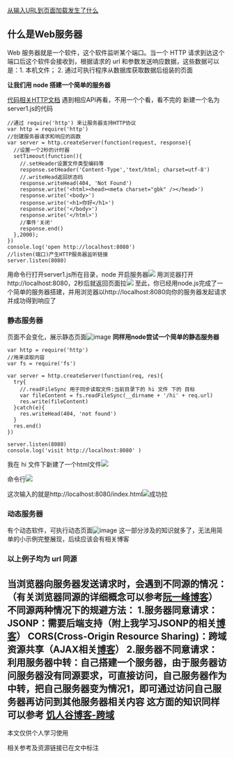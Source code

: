 [从输入URL到页面加载发生了什么](https://segmentfault.com/a/1190000006879700)
## 什么是Web服务器
Web 服务器就是一个软件，这个软件监听某个端口。当一个 HTTP 请求到达这个端口后这个软件会接收到，根据请求的 url 和参数发送响应数据，这些数据可以是：1. 本机文件； 2. 通过可执行程序从数据库获取数据后组装的页面

**让我们用 node 搭建一个简单的服务器**

[代码相关HTTP文档](https://nodejs.org/dist/latest-v10.x/docs/api/http.html#http_request_end_data_encoding_callback) 遇到相应API再看，不用一个个看，看不完的
新建一个名为 server1.js的代码
```
//通过 require('http') 来让服务器支持HTTP协议
var http = require('http')
//创建服务器请求和响应的函数
var server = http.createServer(function(request, response){
  //设置一个2秒的计时器
  setTimeout(function(){
    //.setHeader设置文件类型编码等
    response.setHeader('Content-Type','text/html; charset=utf-8')
    //.writeHead返回状态码
    response.writeHead(404, 'Not Found')
    response.write('<html><head><meta charset="gbk" /></head>')
    response.write('<body>')
    response.write('<h1>你好</h1>')
    response.write('</body>')
    response.write('</html>')
    //事件'关闭'
    response.end()
  },2000);
})
console.log('open http://localhost:8080')
//listen(端口)产生HTTP服务器监听链接
server.listen(8080)
```
用命令行打开server1.js所在目录，node 开启服务器![](https://upload-images.jianshu.io/upload_images/7094266-59e81063d440a373.png?imageMogr2/auto-orient/strip%7CimageView2/2/w/1240)
用浏览器打开http://localhost:8080，2秒后就返回页面拉![](https://upload-images.jianshu.io/upload_images/7094266-7bf0b304614ce83f.png?imageMogr2/auto-orient/strip%7CimageView2/2/w/1240)
至此，你已经用node.js完成了一个简单的服务器搭建，并用浏览器以http://localhost:8080向你的服务器发起请求并成功得到响应了
### 静态服务器
页面不会变化，展示静态页面![image](http://upload-images.jianshu.io/upload_images/7094266-19e00ec3472ba838.jpg?imageMogr2/auto-orient/strip%7CimageView2/2/w/1240)
**同样用node尝试一个简单的静态服务器**
```
var http = require('http')
//用来读取内容
var fs = require('fs')

var server = http.createServer(function(req, res){
  try{
    //.readFileSync 用于同步读取文件:当前目录下的 hi 文件 下的 目标
    var fileContent = fs.readFileSync(__dirname + '/hi' + req.url)
    res.write(fileContent)
  }catch(e){
    res.writeHead(404, 'not found')
  }
  res.end()
})

server.listen(8080)
console.log('visit http://localhost:8080' )
```
我在 hi 文件下新建了一个html文件![](https://upload-images.jianshu.io/upload_images/7094266-f1c53aa1769fd9ad.png?imageMogr2/auto-orient/strip%7CimageView2/2/w/1240)

命令行![](https://upload-images.jianshu.io/upload_images/7094266-9dcba127af327a67.png?imageMogr2/auto-orient/strip%7CimageView2/2/w/1240)

这次输入的就是http://localhost:8080/index.html![](https://upload-images.jianshu.io/upload_images/7094266-986cc0ea222a9586.png?imageMogr2/auto-orient/strip%7CimageView2/2/w/1240)成功拉

### 动态服务器
有个动态软件，可执行动态页面![image](http://upload-images.jianshu.io/upload_images/7094266-47d1ffd2b592f7e1.jpg?imageMogr2/auto-orient/strip%7CimageView2/2/w/1240)
这一部分涉及的知识就多了，无法用简单的小示例完整展现，后续应该会有相关博客

### 以上例子均为 url 同源
当浏览器向服务器发送请求时，会遇到**不同源**的情况：（有关浏览器同源的详细概念可以参考[阮一峰博客](http://www.ruanyifeng.com/blog/2016/04/same-origin-policy.html)）
不同源两种情况下的规避方法：
1.服务器同意请求：
JSONP：需要后端支持（附上我学习JSONP的相关[博客](https://www.jianshu.com/p/2a2fe02917e7)）
CORS(Cross-Origin Resource Sharing)：跨域资源共享（AJAX相关[博客](https://www.jianshu.com/p/4591a66c50f5)）
2.服务器不同意请求：
利用服务器中转：自己搭建一个服务器，由于服务器访问服务器没有同源要求，可直接访问，自己服务器作为中转，把自己服务器变为情况1，即可通过访问自己服务器再访问到其他服务器相关内容
这方面的知识同样可以参考
[饥人谷博客-跨域](http://book.jirengu.com/fe/%E5%89%8D%E7%AB%AF%E5%9F%BA%E7%A1%80/Javascript/%E8%B7%A8%E5%9F%9F.html)
---
本文仅供个人学习使用

相关参考及资源链接已在文中标注
